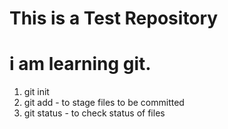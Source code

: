 # This is a Test Repository

# i am learning git.
1. git init
2. git add - to stage files to be committed
3. git status - to check status of files

